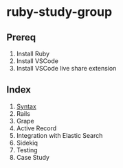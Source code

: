 # ruby-study-group

## Prereq
1. Install Ruby 
2. Install VSCode 
3. Install VSCode live share extension

## Index
1. [Syntax](./1_syntax/README.md) 
2. Rails
3. Grape 
4. Active Record
5. Integration with Elastic Search
6. Sidekiq
7. Testing 
8. Case Study 